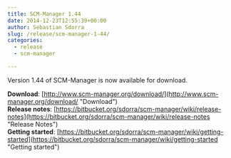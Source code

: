 ```yaml
---
title: SCM-Manager 1.44
date: 2014-12-23T12:55:39+00:00
author: Sebastian Sdorra
slug: /release/scm-manager-1-44/
categories:
  - release
  - scm-manager

---
```

Version 1.44 of SCM-Manager is now available for download.

**Download**: [http://www.scm-manager.org/download/](http://www.scm-manager.org/download/ "Download")  
**Release notes**: [https://bitbucket.org/sdorra/scm-manager/wiki/release-notes](https://bitbucket.org/sdorra/scm-manager/wiki/release-notes "Release Notes")  
**Getting started**: [https://bitbucket.org/sdorra/scm-manager/wiki/getting-started](https://bitbucket.org/sdorra/scm-manager/wiki/getting-started "Getting started")

